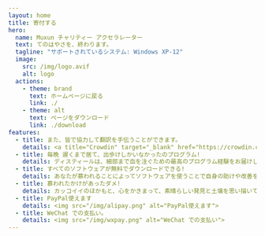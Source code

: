 ```yaml
---
layout: home
title: 寄付する
hero:
  name: Muxun チャリティー アクセラレーター
  text: てのはやさを、終わります。
  tagline: "サポートされているシステム: Windows XP-12"
  image:
    src: /img/logo.avif
    alt: logo
  actions:
    - theme: brand
      text: ホームページに戻る
      link: ./
    - theme: alt
      text: ページをダウンロード
      link: ./download
features:
  - title: また、皆で協力して翻訳を手伝うことができます。
    details: <a title="Crowdin" target="_blank" href="https://crowdin.com/project/mxfree"><img src="https://badges.crowdin.net/mxfree/localized.svg"></a><br/><a title="Crowdin" target="_blank" href="https://crowdin.com/project/mxfree">は今すぐ→</a>
  - title: 毎晩 遅くまで居て、出歩けしかいなかったのプログラム!
    details: ディスティールは、細部まで血を注ぐための最高のプログラム経験をお届けします。ミューゼルでは、すべての信頼できる当社のソフトウェアは、無料でダウンロードして制限なしの無料で公開し、制限なしで利用できるようにしています。
  - title: すべてのソフトウェアが無料でダウンロードできる!
    details: あなたが慕われることによってソフトウェアを使うことで自身の助けや改善をしを獲得した場合、私たちの誠実さへの招待が、ぜひとも歓迎しますこれにより、既存の投資を -- 完全に -- 完全に 投資することになるでしょうデジタル時代と素晴らしい未来を 一緒に作りましょう 私たちの力強さを増していきましょう
  - title: 慕われたかけがあったダメ!
    details: カッコイイのほかもと、心をかきまって、素晴らしい発見と土壌を思い描いている。この暖かいサポートは、直接慕うエコシステムの状態への支援のための必要不可欠なツールです。ウェブサイトのスライドを提供するドメインのメンテナンス、データ送信型のサーバ費用、グローバルユーザーからアクセス速度が最適化されており、CDNサービスは各ラインに重要である。
  - title: PayPal使えます
    details: <img src="/img/alipay.png" alt="PayPal使えます">
  - title: WeChat での支払い。
    details: <img src="/img/wxpay.png" alt="WeChat での支払い">
---
```


<style>:root {
  --vp-home-hero-name-color: transparent;
  --vp-home-hero-name-background: -webkit-linear-gradient(120deg, #bd34fe 30%, #41d1ff);

  --vp-home-hero-image-background-image: linear-gradient(-45deg, #bd34fe 50%, #47caff 50%);
  --vp-home-hero-image-filter: blur(44px);
}

@media (min-width: 640px) {
  :root {
    --vp-home-hero-image-filter: blur(56px);
  }
}

@media (min-width: 960px) {
  :root {
    --vp-home-hero-image-filter: blur(68px);
  }
}</style>
